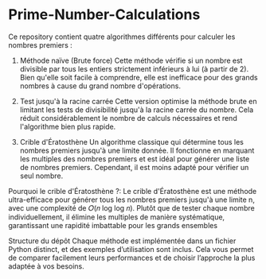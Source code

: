 # Prime-Number-Calculations

Ce repository contient quatre algorithmes différents pour calculer les nombres premiers :

1. Méthode naïve (Brute force)
Cette méthode vérifie si un nombre est divisible par tous les entiers strictement inférieurs à lui (à partir de 2). Bien qu'elle soit facile à comprendre, elle est inefficace pour des grands nombres à cause du grand nombre d'opérations.

2. Test jusqu'à la racine carrée
Cette version optimise la méthode brute en limitant les tests de divisibilité jusqu'à la racine carrée du nombre. Cela réduit considérablement le nombre de calculs nécessaires et rend l'algorithme bien plus rapide.

3. Crible d'Ératosthène
Un algorithme classique qui détermine tous les nombres premiers jusqu'à une limite donnée. Il fonctionne en marquant les multiples des nombres premiers et est idéal pour générer une liste de nombres premiers. Cependant, il est moins adapté pour vérifier un seul nombre.

Pourquoi le crible d'Ératosthène ?:
Le crible d'Ératosthène est une méthode ultra-efficace pour générer tous les nombres premiers jusqu'à une limite n, avec une complexité de 𝑂(𝑛 log log 𝑛). Plutôt que de tester chaque nombre individuellement, il élimine les multiples de manière systématique, garantissant une rapidité imbattable pour les grands ensembles

Structure du dépôt
Chaque méthode est implémentée dans un fichier Python distinct, et des exemples d’utilisation sont inclus. Cela vous permet de comparer facilement leurs performances et de choisir l’approche la plus adaptée à vos besoins.


